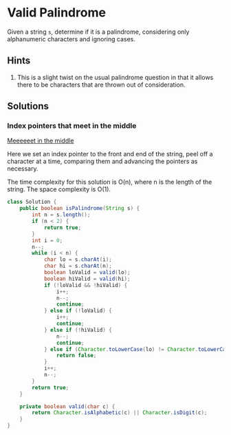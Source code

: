 # Valid Palindrome

Given a string `s`, determine if it is a palindrome, considering only
alphanumeric characters and ignoring cases.

## Hints

1. This is a slight twist on the usual palindrome question in that it allows
   there to be characters that are thrown out of consideration.

## Solutions

### Index pointers that meet in the middle

[Meeeeeet in the middle](https://www.youtube.com/watch?v=qWKpCmPdGmM)

Here we set an index pointer to the front and end of the string, peel off a
character at a time, comparing them and advancing the pointers as necessary.

The time complexity for this solution is O(n), where n is the length of the
string. The space complexity is O(1).

```java
class Solution {
    public boolean isPalindrome(String s) {
        int n = s.length();
        if (n < 2) {
            return true;
        }
        int i = 0;
        n--;
        while (i < n) {
            char lo = s.charAt(i);
            char hi = s.charAt(n);
            boolean loValid = valid(lo);
            boolean hiValid = valid(hi);
            if (!loValid && !hiValid) {
                i++;
                n--;
                continue;
            } else if (!loValid) {
                i++;
                continue;
            } else if (!hiValid) {
                n--;
                continue;
            } else if (Character.toLowerCase(lo) != Character.toLowerCase(hi)) {
                return false;
            }
            i++;
            n--;
        }
        return true;
    }

    private boolean valid(char c) {
        return Character.isAlphabetic(c) || Character.isDigit(c);
    }
}
```
